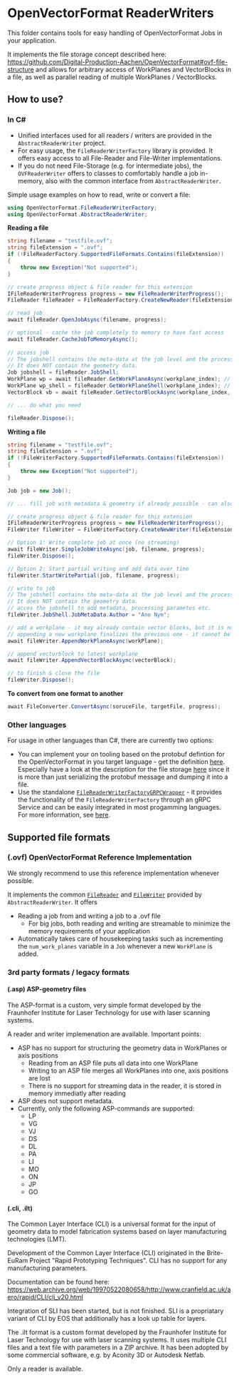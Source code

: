 # OpenVectorFormat ReaderWriters

This folder contains tools for easy handling of OpenVectorFormat Jobs in your application.

It implements the file storage concept described here: https://github.com/Digital-Production-Aachen/OpenVectorFormat#ovf-file-structure and allows for arbitrary access of WorkPlanes and VectorBlocks in a file, as well as parallel reading of multiple WorkPlanes / VectorBlocks.

## How to use?

### In C#

* Unified interfaces used for all readers / writers are provided in the `AbstractReaderWriter` project.
* For easy usage, the `FileReaderWriterFactory` library is provided. It offers easy access to all File-Reader and File-Writer implementations.
* If you do not need File-Storage (e.g. for intermediate jobs), the `OVFReaderWriter` offers to classes to comfortably handle a job in-memory, also with the common interface from `AbstractReaderWriter`.

Simple usage examples on how to read, write or convert a file:

```c#
using OpenVectorFormat.FileReaderWriterFactory;
using OpenVectorFormat.AbstractReaderWriter;
```

**Reading a file**
```c#
string filename = "testfile.ovf";
string fileExtension = ".ovf";
if (!FileReaderFactory.SupportedFileFormats.Contains(fileExtension))
{
    throw new Exception("Not supported");
}

// create progress object & file reader for this extension
IFileReaderWriterProgress progress = new FileReaderWriterProgress();
FileReader fileReader = FileReaderFactory.CreateNewReader(fileExtension);

// read job
await fileReader.OpenJobAsync(filename, progress);

// optional - cache the job completely to memory to have fast access
await fileReader.CacheJobToMemoryAsync();
    
// access job
// The jobshell contains the meta-data at the job level and the processing parameters.
// It does NOT contain the geometry data.
Job jobshell = fileReader.JobShell;
WorkPlane wp = await fileReader.GetWorkPlaneAsync(workplane_index); // get a complete workplane with geometry data
WorkPlane wp_shell = fileReader.GetWorkPlaneShell(workplane_index); // get a workplane without geometry data, just metadata
VectorBlock vb = await fileReader.GetVectorBlockAsync(workplane_index, vectorblock_index); // get a complete vectorblock, with geometry data

// ... do what you need

fileReader.Dispose();
```

**Writing a file**
```c#
string filename = "testfile.ovf";
string fileExtension = ".ovf";
if (!FileWriterFactory.SupportedFileFormats.Contains(fileExtension))
{
    throw new Exception("Not supported");
}

Job job = new Job();

// ... fill job with metadata & geometry if already possible - can also be done later on

// create progress object & file reader for this extension
IFileReaderWriterProgress progress = new FileReaderWriterProgress();
FileWriter fileWriter = FileWriterFactory.CreateNewWriter(fileExtension);

// Option 1: Write complete job at once (no streaming)
await fileWriter.SimpleJobWriteAsync(job, filename, progress);
fileWriter.Dispose();

// Option 2: Start partial writing and add data over time
fileWriter.StartWritePartial(job, filename, progress);

// write to job
// The jobshell contains the meta-data at the job level and the processing parameters.
// It does NOT contain the geometry data.
// acces the jobshell to add metadata, processing parametes etc.
fileWriter.JobShell.JobMetaData.Author = "Ano Nym";

// add a workplane - it may already contain vector blocks, but it is not required. more blocks can be added later.
// appending a new workplane finalizes the previous one - it cannot be altered anymore.
await fileWriter.AppendWorkPlaneAsync(workPlane);

// append vectorblock to latest workplane
await fileWriter.AppendVectorBlockAsync(vectorBlock);

// to finish & close the file
fileWriter.Dispose();
```

**To convert from one format to another**
```c#
await FileConverter.ConvertAsync(soruceFile, targetFile, progress); 
```


### Other languages
For usage in other languages than C#, there are currently two options:

* You can implement your on tooling based on the protobuf defintion for the OpenVectorFormat in you target language - get the definition [here](https://github.com/Digital-Production-Aachen/OpenVectorFormat). Especially have a look at the description for the file storage [here](https://github.com/Digital-Production-Aachen/OpenVectorFormat#ovf-file-structure) since it is more than just serializing the protobuf message and dumping it into a file.
* Use the standalone [`FileReaderWriterFactoryGRPCWrapper`](FileReaderWriterFactoryGRPCWrapper) - it provides the functionality of the `FileReaderWriterFactory` through an gRPC Service and can be easily integrated in most progamming languages. For more information, see [here](FileReaderWriterFactoryGRPCWrapper).

## Supported file formats
### (.ovf) OpenVectorFormat Reference Implementation
We strongly recommend to use this reference implementation whenever possible.

It implements the common [`FileReader`](AbstractReaderWriter/FileReader.cs) and [`FileWriter`](AbstractReaderWriter/FileWriter.cs) provided by `AbstractReaderWriter`.
It offers
* Reading a job from and writing a job to a .ovf file
  * For big jobs, both reading and writing are streamable to minimize the memory requirements of your application
* Automatically takes care of housekeeping tasks such as incrementing the `num_work_planes` variable in a `Job` whenever a new `WorkPlane` is added.

### 3rd party formats / legacy formats
#### (.asp) ASP-geometry files
The ASP-format is a custom, very simple format developed by the Fraunhofer Institute for Laser Technology for use with laser scanning systems.

A reader and writer implemenation are available.
Important points:
* ASP has no support for structuring the geometry data in WorkPlanes or axis positions
  * Reading from an ASP file puts all data into one WorkPlane
  * Writing to an ASP file merges  all WorkPlanes into one, axis positions are lost
  * There is no support for streaming data in the reader, it is stored in memory immediatly after reading
* ASP does not support metadata. 
* Currently, only the following ASP-commands are supported:
  * LP
  * VG
  * VJ
  * DS
  * DL
  * PA
  * LI
  * MO
  * ON
  * JP
  * GO

#### (.cli, .ilt)
The Common Layer Interface (CLI) is a universal format for the input of geometry data to model fabrication systems based on layer manufacturing technologies (LMT).

Development of the Common Layer Interface (CLI) originated in the Brite-EuRam Project "Rapid Prototyping Techniques". CLI has no support for any manufacturing parameters.

Documentation can be found here: https://web.archive.org/web/19970522080658/http://www.cranfield.ac.uk/aero/rapid/CLI/cli_v20.html

Integration of SLI has been started, but is not finished. SLI is a propriatary variant of CLI by EOS that additionally has a look up table for layers.

The .ilt format is a custom format developed by the Fraunhofer Institute for Laser Technology for use with laser scanning systems. It uses multiple CLI files and a text file with parameters in a ZIP archive.
It has been adopted by some commercial software, e.g. by Aconity 3D or Autodesk Netfab.

Only a reader is available.

